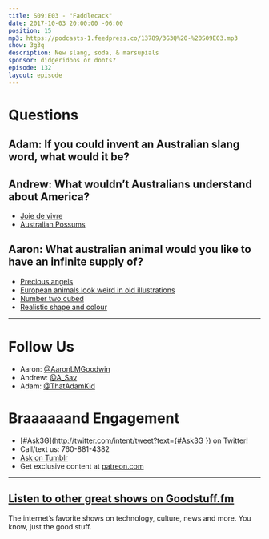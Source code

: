 ```yaml
---
title: S09:E03 - "Faddlecack"
date: 2017-10-03 20:00:00 -06:00
position: 15
mp3: https://podcasts-1.feedpress.co/13789/3G3Q%20-%20S09E03.mp3
show: 3g3q
description: New slang, soda, & marsupials
sponsor: didgeridoos or donts?
episode: 132
layout: episode
---
```



# Questions 

## Adam: If you could invent an Australian slang word, what would it be?

## Andrew: What wouldn’t Australians understand about America?
- [Joie de vivre](https://en.wikipedia.org/wiki/Joie_de_vivre)
- [Australian Possums](https://www.australiazoo.com.au/our-animals/mammals/possums-and-gliders/common-brushtail-possum)

## Aaron: What australian animal would you like to have an infinite supply of?
- [Precious angels](https://youtu.be/178BWFbldCY)
- [European animals look weird in old illustrations](http://blogs.bl.uk/digitisedmanuscripts/2014/06/weird-and-wonderful-creatures-of-the-bestiary.html)
- [Number two cubed](http://bit.ly/2yW9zXA)
- [Realistic shape and colour](https://www.truebluepoo.com.au/products/wombat-poo-br-dark-chocolate-cubes-br-realistic-shape-and-colour)

---

# Follow Us
* Aaron: [@AaronLMGoodwin](http://twitter.com/aaronlmgoodwin)
* Andrew: [@A_Sav](http://twitter.com/a_sav)
* Adam: [@ThatAdamKid](http://twitter.com/thatadamkid)

# Braaaaaand Engagement
* [#Ask3G](http://twitter.com/intent/tweet?text={#Ask3G }) on Twitter!
* Call/text us: 760-881-4382
* [Ask on Tumblr](http://3g3q.co/ask)
* Get exclusive content at [patreon.com](http://www.patreon.com/3g3q)

***

## [Listen to other great shows on Goodstuff.fm](http://goodstuff.fm/)
The internet’s favorite shows on technology, culture, news and more. You know, just the good stuff.

